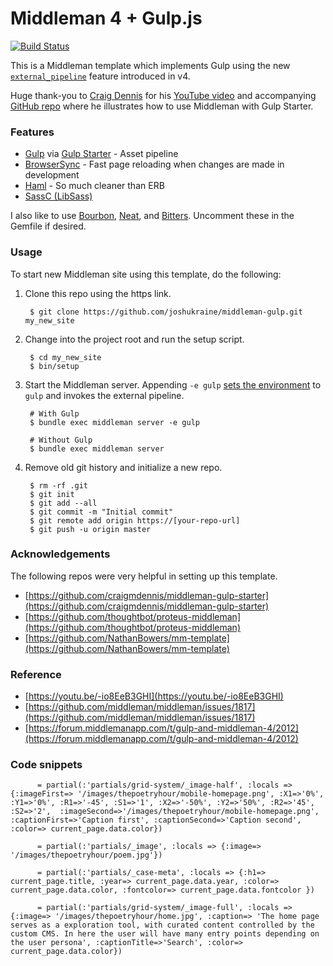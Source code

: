 # Middleman 4 + Gulp.js

[![Build Status](https://travis-ci.org/joshukraine/middleman-gulp.svg?branch=master)](https://travis-ci.org/joshukraine/middleman-gulp)

This is a Middleman template which implements Gulp using the new [`external_pipeline`](https://middlemanapp.com/advanced/external-pipeline/) feature introduced in v4.

Huge thank-you to [Craig Dennis](https://twitter.com/craigmdennis) for his [YouTube video](https://youtu.be/-io8EeB3GHI) and accompanying [GitHub repo](https://github.com/craigmdennis/middleman-gulp-starter) where he illustrates how to use Middleman with Gulp Starter.

### Features

- [Gulp](http://gulpjs.com/) via [Gulp Starter](https://github.com/vigetlabs/gulp-starter) - Asset pipeline
- [BrowserSync](https://www.browsersync.io/) - Fast page reloading when changes are made in development
- [Haml](http://haml.info/) - So much cleaner than ERB
- [SassC (LibSass)](https://github.com/sass/sassc)

I also like to use [Bourbon](http://bourbon.io/), [Neat](http://neat.bourbon.io/), and [Bitters](http://bitters.bourbon.io/). Uncomment these in the Gemfile if desired.

### Usage

To start new Middleman site using this template, do the following:

1. Clone this repo using the https link.

        $ git clone https://github.com/joshukraine/middleman-gulp.git my_new_site

2. Change into the project root and run the setup script.

        $ cd my_new_site
        $ bin/setup

3. Start the Middleman server. Appending `-e gulp` [sets the environment](https://middlemanapp.com/basics/upgrade-v4/#environments-and-changes-to-configure-blocks) to `gulp` and invokes the external pipeline.

        # With Gulp
        $ bundle exec middleman server -e gulp

        # Without Gulp
        $ bundle exec middleman server

4. Remove old git history and initialize a new repo.

        $ rm -rf .git
        $ git init
        $ git add --all
        $ git commit -m "Initial commit"
        $ git remote add origin https://[your-repo-url]
        $ git push -u origin master

### Acknowledgements

The following repos were very helpful in setting up this template.

- [https://github.com/craigmdennis/middleman-gulp-starter](https://github.com/craigmdennis/middleman-gulp-starter)
- [https://github.com/thoughtbot/proteus-middleman](https://github.com/thoughtbot/proteus-middleman)
- [https://github.com/NathanBowers/mm-template](https://github.com/NathanBowers/mm-template)

### Reference

- [https://youtu.be/-io8EeB3GHI](https://youtu.be/-io8EeB3GHI)
- [https://github.com/middleman/middleman/issues/1817](https://github.com/middleman/middleman/issues/1817)
- [https://forum.middlemanapp.com/t/gulp-and-middleman-4/2012](https://forum.middlemanapp.com/t/gulp-and-middleman-4/2012)


### Code snippets
          = partial(:'partials/grid-system/_image-half', :locals => {:imageFirst=> '/images/thepoetryhour/mobile-homepage.png', :X1=>'0%', :Y1=>'0%', :R1=>'-45', :S1=>'1', :X2=>'-50%', :Y2=>'50%', :R2=>'45', :S2=>'2',  :imageSecond=>'/images/thepoetryhour/mobile-homepage.png', :captionFirst=>'Caption first', :captionSecond=>'Caption second', :color=> current_page.data.color})

          = partial(:'partials/_image', :locals => {:image=> '/images/thepoetryhour/poem.jpg'})

          = partial(:'partials/_case-meta', :locals => {:h1=> current_page.title, :year=> current_page.data.year, :color=> current_page.data.color, :fontcolor=> current_page.data.fontcolor })

          = partial(:'partials/grid-system/_image-full', :locals => {:image=> '/images/thepoetryhour/home.jpg', :caption=> 'The home page serves as a exploration tool, with curated content controlled by the custom CMS. In here the user will have many entry points depending on the user persona', :captionTitle=>'Search', :color=> current_page.data.color})
